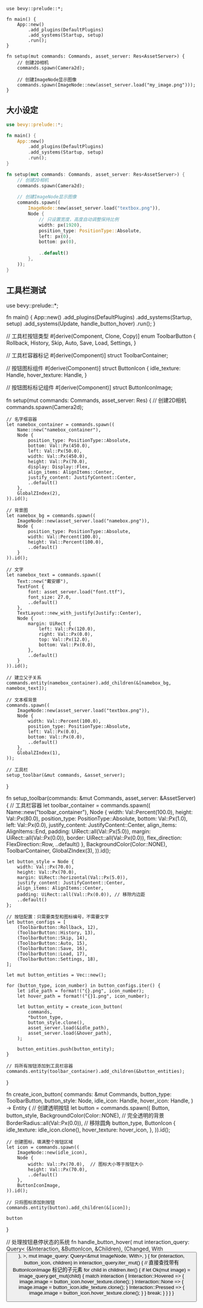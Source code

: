 ```
use bevy::prelude::*;

fn main() {
    App::new()
        .add_plugins(DefaultPlugins)
        .add_systems(Startup, setup)
        .run();
}

fn setup(mut commands: Commands, asset_server: Res<AssetServer>) {
    // 创建2D相机
    commands.spawn(Camera2d);
    
    // 创建ImageNode显示图像
    commands.spawn(ImageNode::new(asset_server.load("my_image.png")));
}
```


## 大小设定
```rust
use bevy::prelude::*;

fn main() {
    App::new()
        .add_plugins(DefaultPlugins)
        .add_systems(Startup, setup)
        .run();
}

fn setup(mut commands: Commands, asset_server: Res<AssetServer>) {
    // 创建2D相机
    commands.spawn(Camera2d);
    
    // 创建ImageNode显示图像
    commands.spawn((
        ImageNode::new(asset_server.load("textbox.png")),
        Node {
            // 只设置宽度，高度自动调整保持比例
            width: px(1920),
            position_type: PositionType::Absolute,
            left: px(0),
            bottom: px(0),
            
            ..default()
        },
    ));
}
```

## 工具栏测试
use bevy::prelude::*;

fn main() {
    App::new()
        .add_plugins(DefaultPlugins)
        .add_systems(Startup, setup)
        .add_systems(Update, handle_button_hover)
        .run();
}

// 工具栏按钮类型
#[derive(Component, Clone, Copy)]
enum ToolbarButton {
    Rollback,
    History,
    Skip,
    Auto,
    Save,
    Load,
    Settings,
}

// 工具栏容器标记
#[derive(Component)]
struct ToolbarContainer;

// 按钮图标组件
#[derive(Component)]
struct ButtonIcon {
    idle_texture: Handle<Image>,
    hover_texture: Handle<Image>,
}

// 按钮图标标记组件
#[derive(Component)]
struct ButtonIconImage;

fn setup(mut commands: Commands, asset_server: Res<AssetServer>) {
    // 创建2D相机
    commands.spawn(Camera2d);
    
    // 名字框容器
    let namebox_container = commands.spawn((
        Name::new("namebox_container"),
        Node {
            position_type: PositionType::Absolute,
            bottom: Val::Px(450.0),
            left: Val::Px(50.0),
            width: Val::Px(450.0),
            height: Val::Px(70.0),
            display: Display::Flex,
            align_items: AlignItems::Center,
            justify_content: JustifyContent::Center,
            ..default()
        },
        GlobalZIndex(2),
    )).id();
    
    // 背景图
    let namebox_bg = commands.spawn((
        ImageNode::new(asset_server.load("namebox.png")),
        Node {
            position_type: PositionType::Absolute,
            width: Val::Percent(100.0),
            height: Val::Percent(100.0),
            ..default()
        }
    )).id();
    
    // 文字
    let namebox_text = commands.spawn((
        Text::new("戴安娜"),
        TextFont {
            font: asset_server.load("font.ttf"),
            font_size: 27.0,
            ..default()
        },
        TextLayout::new_with_justify(Justify::Center),
        Node {
            margin: UiRect {
                left: Val::Px(120.0),
                right: Val::Px(0.0),
                top: Val::Px(12.0),
                bottom: Val::Px(0.0),
            },
            ..default()
        }
    )).id();
    
    // 建立父子关系
    commands.entity(namebox_container).add_children(&[namebox_bg, namebox_text]);

    // 文本框背景
    commands.spawn((
        ImageNode::new(asset_server.load("textbox.png")),
        Node {
            width: Val::Percent(100.0),
            position_type: PositionType::Absolute,
            left: Val::Px(0.0),
            bottom: Val::Px(0.0),
            ..default()
        },
        GlobalZIndex(1),
    ));

    // 工具栏
    setup_toolbar(&mut commands, &asset_server);
}

fn setup_toolbar(commands: &mut Commands, asset_server: &AssetServer) {
    // 工具栏容器
    let toolbar_container = commands.spawn((
        Name::new("toolbar_container"),
        Node {
            width: Val::Percent(100.0),
            height: Val::Px(80.0),
            position_type: PositionType::Absolute,
            bottom: Val::Px(1.0),
            left: Val::Px(0.0),
            justify_content: JustifyContent::Center,
            align_items: AlignItems::End,
            padding: UiRect::all(Val::Px(5.0)),
            margin: UiRect::all(Val::Px(0.0)),
            border: UiRect::all(Val::Px(0.0)),
            flex_direction: FlexDirection::Row,
            ..default()
        },
        BackgroundColor(Color::NONE),
        ToolbarContainer,
        GlobalZIndex(3),
    )).id();

    let button_style = Node {
        width: Val::Px(70.0),
        height: Val::Px(70.0),
        margin: UiRect::horizontal(Val::Px(5.0)),
        justify_content: JustifyContent::Center,
        align_items: AlignItems::Center,
        padding: UiRect::all(Val::Px(0.0)), // 移除内边距
        ..default()
    };

    // 按钮配置：只需要类型和图标编号，不需要文字
    let button_configs = [
        (ToolbarButton::Rollback, 12),
        (ToolbarButton::History, 13),
        (ToolbarButton::Skip, 14),
        (ToolbarButton::Auto, 15),
        (ToolbarButton::Save, 16),
        (ToolbarButton::Load, 17),
        (ToolbarButton::Settings, 18),
    ];

    let mut button_entities = Vec::new();

    for (button_type, icon_number) in button_configs.iter() {
        let idle_path = format!("{}.png", icon_number);
        let hover_path = format!("{}1.png", icon_number);
        
        let button_entity = create_icon_button(
            commands,
            *button_type,
            button_style.clone(),
            asset_server.load(&idle_path),
            asset_server.load(&hover_path),
        );
        
        button_entities.push(button_entity);
    }

    // 将所有按钮添加到工具栏容器
    commands.entity(toolbar_container).add_children(&button_entities);
}

fn create_icon_button(
    commands: &mut Commands,
    button_type: ToolbarButton,
    button_style: Node,
    idle_icon: Handle<Image>,
    hover_icon: Handle<Image>,
) -> Entity {
    // 创建透明按钮
    let button = commands.spawn((
        Button,
        button_style,
        BackgroundColor(Color::NONE), // 完全透明的背景
        BorderRadius::all(Val::Px(0.0)), // 移除圆角
        button_type,
        ButtonIcon {
            idle_texture: idle_icon.clone(),
            hover_texture: hover_icon,
        },
    )).id();

    // 创建图标，填满整个按钮区域
    let icon = commands.spawn((
        ImageNode::new(idle_icon),
        Node {
            width: Val::Px(70.0),  // 图标大小等于按钮大小
            height: Val::Px(70.0),
            ..default()
        },
        ButtonIconImage,
    )).id();

    // 只将图标添加到按钮
    commands.entity(button).add_children(&[icon]);

    button
}

// 处理按钮悬停状态的系统
fn handle_button_hover(
    mut interaction_query: Query<
        (&Interaction, &ButtonIcon, &Children),
        (Changed<Interaction>, With<Button>),
    >,
    mut image_query: Query<&mut ImageNode, With<ButtonIconImage>>,
) {
    for (interaction, button_icon, children) in interaction_query.iter_mut() {
        // 直接查找带有 ButtonIconImage 标记的子元素
        for child in children.iter() {
            if let Ok(mut image) = image_query.get_mut(child) {
                match interaction {
                    Interaction::Hovered => {
                        image.image = button_icon.hover_texture.clone();
                    }
                    Interaction::None => {
                        image.image = button_icon.idle_texture.clone();
                    }
                    Interaction::Pressed => {
                        image.image = button_icon.hover_texture.clone();
                    }
                }
                break;
            }
        }
    }
}
